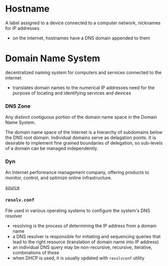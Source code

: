 # Hostname
A label assigned to a device connected to a computer network, nicknames for IP addresses.
- on the internet, hostnames have a DNS domain appended to them

# Domain Name System
decentralized naming system for computers and services connected to the internet
- translates domain names to the numerical IP addresses need for the purpose of locating and identifying services and devices
### DNS Zone
Any distinct contiguous portion of the domain name space in the Domain Name System. 

The domain name space of the Internet is a hierarchy of subdomains below the DNS root domain. Individual domains serve as delagation points. It is desirable to implement fine grained boundaries of delegation, so sub-levels of a domain can be managed independently.

### Dyn
An Internet performance management company, offering products to monitor, control, and optimize online infrastructure. 

[source](https://en.wikipedia.org/wiki/Domain_Name_System)

### `resolv.conf`
File used in various operating systems to configure the system's DNS resolver
- resolving is the process of determining the IP address from a domain name
- a DNS resolver is responsible for initiating and sequencing queries that lead to the right resource (translation of domain name into IP address)
- an individual DNS query may be non-recursive, recursive, iterative, combinations of these
- when DHCP is used, it is usually updated with `resolvconf` utility
